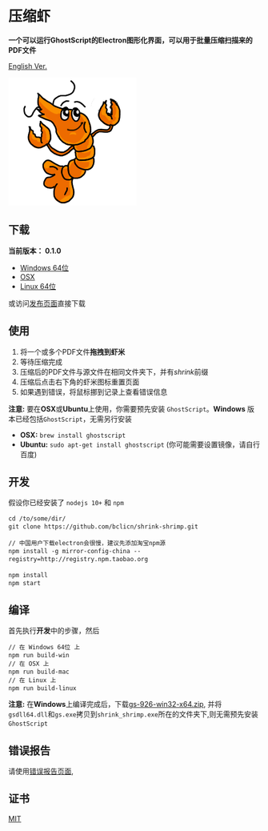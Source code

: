 # 压缩虾 #

**一个可以运行GhostScript的Electron图形化界面，可以用于批量压缩扫描来的PDF文件**

[English Ver.](README_CN.md)

![logo](assets/img/shrimp.png)

## 下载 ##

**当前版本： 0.1.0**

* [Windows 64位](https://github.com/bclicn/shrink-shrimp/releases/download/0.1.0/shrink_shrimp-0.1.0-win32-x64.rar)
* [OSX](https://github.com/bclicn/shrink-shrimp/releases/download/0.1.0/shrink_shrimp-0.1.0-darwin.zip)
* [Linux 64位](https://github.com/bclicn/shrink-shrimp/releases/download/0.1.0/shrink_shrimp-0.1.0-linux-x64.tar.gz)

或访问[发布页面](https://github.com/bclicn/shrink-shrimp/releases)直接下载

## 使用 ##

1. 将一个或多个PDF文件**拖拽到虾米**
2. 等待压缩完成
3. 压缩后的PDF文件与源文件在相同文件夹下，并有*shrink*前缀
4. 压缩后点击右下角的虾米图标重置页面
5. 如果遇到错误，将鼠标挪到记录上查看错误信息

__注意:__  要在**OSX**或**Ubuntu**上使用，你需要预先安装 `GhostScript`。**Windows** 版本已经包括`GhostScript`，无需另行安装

* __OSX:__ `brew install ghostscript`
* __Ubuntu:__ `sudo apt-get install ghostscript` (你可能需要设置镜像，请自行百度)

## 开发 ##

假设你已经安装了 `nodejs 10+` 和 `npm`

    cd /to/some/dir/
    git clone https://github.com/bclicn/shrink-shrimp.git

    // 中国用户下载electron会很慢，建议先添加淘宝npm源
    npm install -g mirror-config-china --registry=http://registry.npm.taobao.org

    npm install
    npm start

## 编译 ##

首先执行**开发**中的步骤，然后

    // 在 Windows 64位 上
    npm run build-win
    // 在 OSX 上
    npm run build-mac
    // 在 Linux 上
    npm run build-linux 

**注意:** 在**Windows**上编译完成后，下载[gs-926-win32-x64.zip](https://github.com/bclicn/shrink-shrimp/releases/download/0.1.0/gs-926-win32-x64.zip), 并将 `gsdll64.dll`和`gs.exe`拷贝到`shrink_shrimp.exe`所在的文件夹下,则无需预先安装`GhostScript`

## 错误报告 ##

请使用[错误报告页面](https://github.com/bclicn/shrink-shrimp/issues),

## 证书 ##
[MIT](LICENSE)



